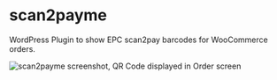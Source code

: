 # scan2payme
WordPress Plugin to show EPC scan2pay barcodes for WooCommerce orders.

![scan2payme screenshot, QR Code displayed in Order screen](screenshot.jpg?raw=true "QR Code displayed in Order screen")